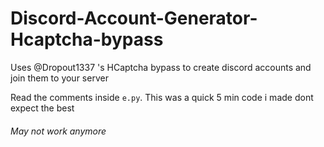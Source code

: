 # Discord-Account-Generator-Hcaptcha-bypass
Uses @Dropout1337 's HCaptcha bypass to create discord accounts and join them to your server 


Read the comments inside `e.py`. This was a quick 5 min code i made dont expect the best



###### May not work anymore
